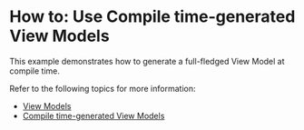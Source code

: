 # How to: Use Compile time-generated View Models
This example demonstrates how to generate a full-fledged View Model at compile time.

Refer to the following topics for more information:
- [View Models](https://docs.devexpress.com/WPF/17439/mvvm-framework/viewmodels#generated-view-models)
- [Compile time-generated View Models](https://docs.devexpress.com/WPF/402989/mvvm-framework/viewmodels/compile-time-generated-viewmodels)

